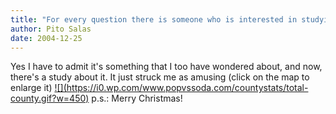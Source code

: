 ```yaml
---
title: "For every question there is someone who is interested in studying it"
author: Pito Salas
date: 2004-12-25
---
```




Yes I have to admit it's something that I too have wondered about, and now,
there's a study about it. It just struck me as amusing (click on the map to
enlarge it) [![](https://i0.wp.com/www.popvssoda.com/countystats/total-
county.gif?w=450)](<http://www.popvssoda.com/countystats/total-county.html>)
p.s.: Merry Christmas!


